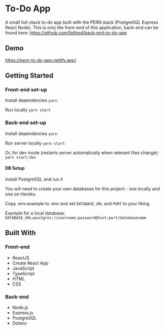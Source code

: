 # To-Do App

A small full-stack to-do app built with the PERN stack (PostgreSQL Express React Node). This is only the front-end of this application, back-end can be found here: https://github.com/faithod/back-end-to-do-app 

## Demo

https://pern-to-do-app.netlify.app/

## Getting Started

### Front-end set-up

Install dependencies ```yarn```

Run locally ```yarn start```


### Back-end set-up

Install dependencies ```yarn```

Run server locally ```yarn start```

Or, for dev mode (restarts server automatically when relevant files change): ```yarn start:dev```

#### DB Setup

Install PostgreSQL and run it

You will need to create your own databases for this project - one locally and one on Heroku.

Copy .env.example to .env and set `DATABASE_URL` and `PORT` to your liking.

Example for a local database: `DATABASE_URL=postgres://username:password@host:port/databasename`


## Built With


### Front-end
* ReactJS 
* Create React App
* JavaScript
* TypeScript
* HTML
* CSS

### Back-end
* Node.js 
* Express.js 
* PostgreSQL 
* Dotenv 

